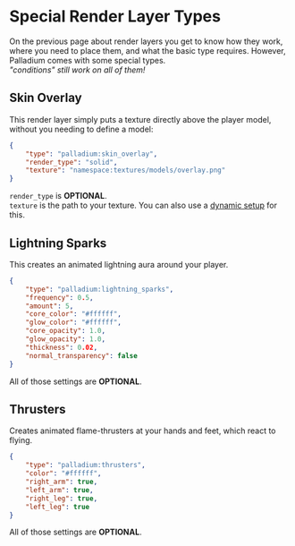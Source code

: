 # Special Render Layer Types

On the previous page about render layers you get to know how they work, where you need to place them, and what the basic type requires. However, Palladium comes with some special types.  
*"conditions" still work on all of them!*


## Skin Overlay
This render layer simply puts a texture directly above the player model, without you needing to define a model:
```json
{
    "type": "palladium:skin_overlay",
    "render_type": "solid",
    "texture": "namespace:textures/models/overlay.png"
}
```
`render_type` is **OPTIONAL**.  
`texture` is the path to your texture. You can also use a [dynamic setup](https://github.com/ThreeTAG/Palladium/wiki/Dynamic-Textures) for this.


## Lightning Sparks
This creates an animated lightning aura around your player.
```json
{
    "type": "palladium:lightning_sparks",
    "frequency": 0.5,
    "amount": 5,
    "core_color": "#ffffff",
    "glow_color": "#ffffff",
    "core_opacity": 1.0,
    "glow_opacity": 1.0,
    "thickness": 0.02,
    "normal_transparency": false
}
```
All of those settings are **OPTIONAL**.


## Thrusters
Creates animated flame-thrusters at your hands and feet, which react to flying.
```json
{
    "type": "palladium:thrusters",
    "color": "#ffffff",
    "right_arm": true,
    "left_arm": true,
    "right_leg": true,
    "left_leg": true
}
```
All of those settings are **OPTIONAL**.